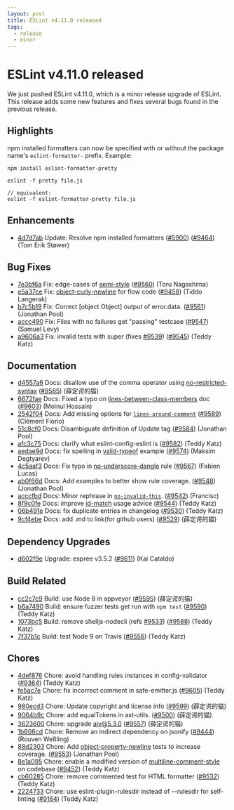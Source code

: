 ```yaml
---
layout: post
title: ESLint v4.11.0 released
tags:
  - release
  - minor
---
```

# ESLint v4.11.0 released

We just pushed ESLint v4.11.0, which is a minor release upgrade of ESLint. This release adds some new features and fixes several bugs found in the previous release. 


## Highlights

npm installed formatters can now be specified with or without the package name's `eslint-formatter-` prefix. Example:

```
npm install eslint-formatter-pretty

eslint -f pretty file.js

// equivalent:
eslint -f eslint-formatter-pretty file.js
```

## Enhancements


* [4d7d7ab](https://github.com/eslint/eslint/commit/4d7d7ab) Update: Resolve npm installed formatters ([#5900](https://github.com/eslint/eslint/issues/5900)) ([#9464](https://github.com/eslint/eslint/issues/9464)) (Tom Erik Støwer)




## Bug Fixes


* [7e3bf6a](https://github.com/eslint/eslint/commit/7e3bf6a) Fix: edge-cases of [semi-style](/docs/rules/semi-style) ([#9560](https://github.com/eslint/eslint/issues/9560)) (Toru Nagashima)
* [e5a37ce](https://github.com/eslint/eslint/commit/e5a37ce) Fix: [object-curly-newline](/docs/rules/object-curly-newline) for flow code ([#9458](https://github.com/eslint/eslint/issues/9458)) (Tiddo Langerak)
* [b7c5b19](https://github.com/eslint/eslint/commit/b7c5b19) Fix: Correct [object Object] output of error.data. ([#9561](https://github.com/eslint/eslint/issues/9561)) (Jonathan Pool)
* [accc490](https://github.com/eslint/eslint/commit/accc490) Fix: Files with no failures get "passing" testcase ([#9547](https://github.com/eslint/eslint/issues/9547)) (Samuel Levy)
* [a9606a3](https://github.com/eslint/eslint/commit/a9606a3) Fix: invalid tests with super (fixes [#9539](https://github.com/eslint/eslint/issues/9539)) ([#9545](https://github.com/eslint/eslint/issues/9545)) (Teddy Katz)




## Documentation


* [d4557a6](https://github.com/eslint/eslint/commit/d4557a6) Docs: disallow use of the comma operator using [no-restricted-syntax](/docs/rules/no-restricted-syntax) ([#9585](https://github.com/eslint/eslint/issues/9585)) (薛定谔的猫)
* [6672fae](https://github.com/eslint/eslint/commit/6672fae) Docs: Fixed a typo on [lines-between-class-members](/docs/rules/lines-between-class-members) doc ([#9603](https://github.com/eslint/eslint/issues/9603)) (Moinul Hossain)
* [2542f04](https://github.com/eslint/eslint/commit/2542f04) Docs: Add missing options for [`lines-around-comment`](/docs/rules/lines-around-comment) ([#9589](https://github.com/eslint/eslint/issues/9589)) (Clément Fiorio)
* [51c8cf0](https://github.com/eslint/eslint/commit/51c8cf0) Docs: Disambiguate definition of Update tag ([#9584](https://github.com/eslint/eslint/issues/9584)) (Jonathan Pool)
* [afc3c75](https://github.com/eslint/eslint/commit/afc3c75) Docs: clarify what eslint-config-eslint is ([#9582](https://github.com/eslint/eslint/issues/9582)) (Teddy Katz)
* [aedae9d](https://github.com/eslint/eslint/commit/aedae9d) Docs: fix spelling in [valid-typeof](/docs/rules/valid-typeof) example ([#9574](https://github.com/eslint/eslint/issues/9574)) (Maksim Degtyarev)
* [4c5aaf3](https://github.com/eslint/eslint/commit/4c5aaf3) Docs: Fix typo in [no-underscore-dangle](/docs/rules/no-underscore-dangle) rule ([#9567](https://github.com/eslint/eslint/issues/9567)) (Fabien Lucas)
* [ab0f66d](https://github.com/eslint/eslint/commit/ab0f66d) Docs: Add examples to better show rule coverage. ([#9548](https://github.com/eslint/eslint/issues/9548)) (Jonathan Pool)
* [acccfbd](https://github.com/eslint/eslint/commit/acccfbd) Docs: Minor rephrase in [`no-invalid-this`](/docs/rules/no-invalid-this). ([#9542](https://github.com/eslint/eslint/issues/9542)) (Francisc)
* [8f9c0fe](https://github.com/eslint/eslint/commit/8f9c0fe) Docs: improve [id-match](/docs/rules/id-match) usage advice ([#9544](https://github.com/eslint/eslint/issues/9544)) (Teddy Katz)
* [06b491e](https://github.com/eslint/eslint/commit/06b491e) Docs: fix duplicate entries in changelog ([#9530](https://github.com/eslint/eslint/issues/9530)) (Teddy Katz)
* [9cf4ebe](https://github.com/eslint/eslint/commit/9cf4ebe) Docs: add .md to link(for github users) ([#9529](https://github.com/eslint/eslint/issues/9529)) (薛定谔的猫)




## Dependency Upgrades


* [d602f9e](https://github.com/eslint/eslint/commit/d602f9e) Upgrade: espree v3.5.2 ([#9611](https://github.com/eslint/eslint/issues/9611)) (Kai Cataldo)




## Build Related


* [cc2c7c9](https://github.com/eslint/eslint/commit/cc2c7c9) Build: use Node 8 in appveyor ([#9595](https://github.com/eslint/eslint/issues/9595)) (薛定谔的猫)
* [b6a7490](https://github.com/eslint/eslint/commit/b6a7490) Build: ensure fuzzer tests get run with `npm test` ([#9590](https://github.com/eslint/eslint/issues/9590)) (Teddy Katz)
* [1073bc5](https://github.com/eslint/eslint/commit/1073bc5) Build: remove shelljs-nodecli (refs [#9533](https://github.com/eslint/eslint/issues/9533)) ([#9588](https://github.com/eslint/eslint/issues/9588)) (Teddy Katz)
* [7f37b1c](https://github.com/eslint/eslint/commit/7f37b1c) Build: test Node 9 on Travis ([#9556](https://github.com/eslint/eslint/issues/9556)) (Teddy Katz)




## Chores


* [4def876](https://github.com/eslint/eslint/commit/4def876) Chore: avoid handling rules instances in config-validator ([#9364](https://github.com/eslint/eslint/issues/9364)) (Teddy Katz)
* [fe5ac7e](https://github.com/eslint/eslint/commit/fe5ac7e) Chore: fix incorrect comment in safe-emitter.js ([#9605](https://github.com/eslint/eslint/issues/9605)) (Teddy Katz)
* [980ecd3](https://github.com/eslint/eslint/commit/980ecd3) Chore: Update copyright and license info ([#9599](https://github.com/eslint/eslint/issues/9599)) (薛定谔的猫)
* [9064b9c](https://github.com/eslint/eslint/commit/9064b9c) Chore: add equalTokens in ast-utils. ([#9500](https://github.com/eslint/eslint/issues/9500)) (薛定谔的猫)
* [3623600](https://github.com/eslint/eslint/commit/3623600) Chore: upgrade ajv@5.3.0 ([#9557](https://github.com/eslint/eslint/issues/9557)) (薛定谔的猫)
* [1b606cd](https://github.com/eslint/eslint/commit/1b606cd) Chore: Remove an indirect dependency on jsonify ([#9444](https://github.com/eslint/eslint/issues/9444)) (Rouven Weßling)
* [88d2303](https://github.com/eslint/eslint/commit/88d2303) Chore: Add [object-property-newline](/docs/rules/object-property-newline) tests to increase coverage. ([#9553](https://github.com/eslint/eslint/issues/9553)) (Jonathan Pool)
* [8e1a095](https://github.com/eslint/eslint/commit/8e1a095) Chore: enable a modified version of [multiline-comment-style](/docs/rules/multiline-comment-style) on codebase ([#9452](https://github.com/eslint/eslint/issues/9452)) (Teddy Katz)
* [cb60285](https://github.com/eslint/eslint/commit/cb60285) Chore: remove commented test for HTML formatter ([#9532](https://github.com/eslint/eslint/issues/9532)) (Teddy Katz)
* [2224733](https://github.com/eslint/eslint/commit/2224733) Chore: use eslint-plugin-rulesdir instead of --rulesdir for self-linting ([#9164](https://github.com/eslint/eslint/issues/9164)) (Teddy Katz)


